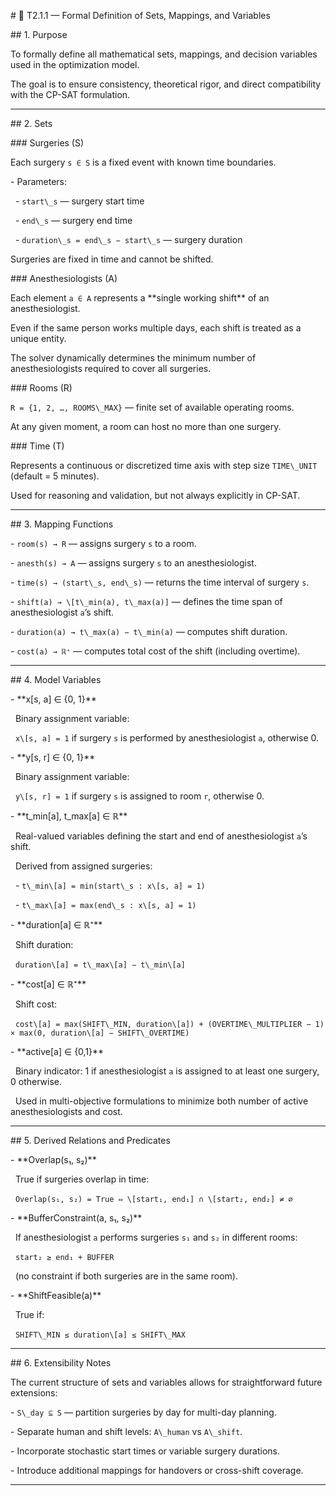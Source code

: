 \# 🧩 T2.1.1 — Formal Definition of Sets, Mappings, and Variables



\## 1. Purpose

To formally define all mathematical sets, mappings, and decision variables used in the optimization model.

The goal is to ensure consistency, theoretical rigor, and direct compatibility with the CP-SAT formulation.



---



\## 2. Sets



\### Surgeries (S)

Each surgery `s ∈ S` is a fixed event with known time boundaries.

\- Parameters:

&nbsp; - `start\_s` — surgery start time

&nbsp; - `end\_s` — surgery end time

&nbsp; - `duration\_s = end\_s − start\_s` — surgery duration

Surgeries are fixed in time and cannot be shifted.



\### Anesthesiologists (A)

Each element `a ∈ A` represents a \*\*single working shift\*\* of an anesthesiologist.

Even if the same person works multiple days, each shift is treated as a unique entity.

The solver dynamically determines the minimum number of anesthesiologists required to cover all surgeries.



\### Rooms (R)

`R = {1, 2, …, ROOMS\_MAX}` — finite set of available operating rooms.

At any given moment, a room can host no more than one surgery.



\### Time (T)

Represents a continuous or discretized time axis with step size `TIME\_UNIT` (default = 5 minutes).

Used for reasoning and validation, but not always explicitly in CP-SAT.



---



\## 3. Mapping Functions



\- `room(s) → R` — assigns surgery `s` to a room.

\- `anesth(s) → A` — assigns surgery `s` to an anesthesiologist.

\- `time(s) → (start\_s, end\_s)` — returns the time interval of surgery `s`.

\- `shift(a) → \[t\_min(a), t\_max(a)]` — defines the time span of anesthesiologist `a`’s shift.

\- `duration(a) → t\_max(a) − t\_min(a)` — computes shift duration.

\- `cost(a) → ℝ⁺` — computes total cost of the shift (including overtime).



---



\## 4. Model Variables



\- \*\*x\[s, a] ∈ {0, 1}\*\*

&nbsp; Binary assignment variable:

&nbsp; `x\[s, a] = 1` if surgery `s` is performed by anesthesiologist `a`, otherwise 0.



\- \*\*y\[s, r] ∈ {0, 1}\*\*

&nbsp; Binary assignment variable:

&nbsp; `y\[s, r] = 1` if surgery `s` is assigned to room `r`, otherwise 0.



\- \*\*t\_min\[a], t\_max\[a] ∈ ℝ\*\*

&nbsp; Real-valued variables defining the start and end of anesthesiologist `a`’s shift.

&nbsp; Derived from assigned surgeries:

&nbsp; - `t\_min\[a] = min(start\_s : x\[s, a] = 1)`

&nbsp; - `t\_max\[a] = max(end\_s : x\[s, a] = 1)`



\- \*\*duration\[a] ∈ ℝ⁺\*\*

&nbsp; Shift duration:

&nbsp; `duration\[a] = t\_max\[a] − t\_min\[a]`



\- \*\*cost\[a] ∈ ℝ⁺\*\*

&nbsp; Shift cost:

&nbsp; `cost\[a] = max(SHIFT\_MIN, duration\[a]) + (OVERTIME\_MULTIPLIER − 1) × max(0, duration\[a] − SHIFT\_OVERTIME)`



\- \*\*active\[a] ∈ {0,1}\*\*

&nbsp; Binary indicator: 1 if anesthesiologist `a` is assigned to at least one surgery, 0 otherwise.

&nbsp; Used in multi-objective formulations to minimize both number of active anesthesiologists and cost.



---



\## 5. Derived Relations and Predicates



\- \*\*Overlap(s₁, s₂)\*\*

&nbsp; True if surgeries overlap in time:

&nbsp; `Overlap(s₁, s₂) = True ⇔ \[start₁, end₁] ∩ \[start₂, end₂] ≠ ∅`



\- \*\*BufferConstraint(a, s₁, s₂)\*\*

&nbsp; If anesthesiologist `a` performs surgeries `s₁` and `s₂` in different rooms:

&nbsp; `start₂ ≥ end₁ + BUFFER`

&nbsp; (no constraint if both surgeries are in the same room).



\- \*\*ShiftFeasible(a)\*\*

&nbsp; True if:

&nbsp; `SHIFT\_MIN ≤ duration\[a] ≤ SHIFT\_MAX`



---



\## 6. Extensibility Notes

The current structure of sets and variables allows for straightforward future extensions:

\- `S\_day ⊆ S` — partition surgeries by day for multi-day planning.

\- Separate human and shift levels: `A\_human` vs `A\_shift`.

\- Incorporate stochastic start times or variable surgery durations.

\- Introduce additional mappings for handovers or cross-shift coverage.



---
